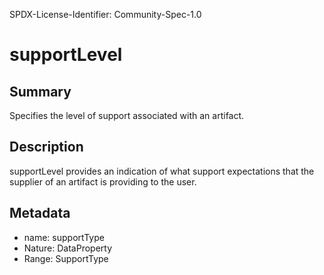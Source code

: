 SPDX-License-Identifier: Community-Spec-1.0

# supportLevel

## Summary

Specifies the level of support associated with an artifact.

## Description

supportLevel provides an indication of what support expectations that the supplier of an artifact is providing to the user. 

## Metadata

- name: supportType
- Nature: DataProperty
- Range: SupportType

